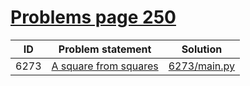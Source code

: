 # [Problems page 250](https://www.e-olymp.com/en/problems?page=250)


| ID   | Problem statement                                                 | Solution                     |
|------|-------------------------------------------------------------------|------------------------------|
| 6273 | [A square from squares](https://www.e-olymp.com/en/problems/6273) | [6273/main.py](6273/main.py) |

